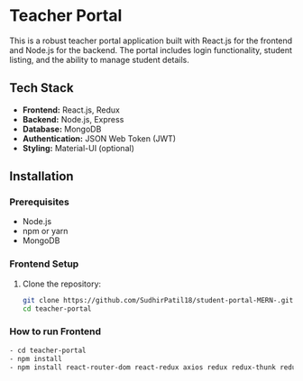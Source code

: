 # Teacher Portal

This is a robust teacher portal application built with React.js for the frontend and Node.js for the backend. The portal includes login functionality, student listing, and the ability to manage student details.

## Tech Stack

- **Frontend:** React.js, Redux
- **Backend:** Node.js, Express
- **Database:** MongoDB
- **Authentication:** JSON Web Token (JWT)
- **Styling:** Material-UI (optional)

## Installation

### Prerequisites

- Node.js
- npm or yarn
- MongoDB

### Frontend Setup

1. Clone the repository:

   ```bash
   git clone https://github.com/SudhirPatil18/student-portal-MERN-.git
   cd teacher-portal
   
### How to run Frontend

  ```bash
- cd teacher-portal
- npm install
- npm install react-router-dom react-redux axios redux redux-thunk redux-devtools-extension



